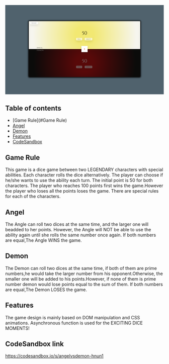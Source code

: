 ![Priview](preview.png)

## Table of contents
* [Game Rule](#Game Rule)
* [Angel](#technologies)
* [Demon](#setup)
* [Features](#setup)
* [CodeSandbox](#setup)
## Game Rule
This game is a dice game between two LEGENDARY characters with special abilities.
Each character rolls the dice alternatively.
The player can choose if he/she wants to use the ability each turn.
The initial point is 50 for both characters.
The player who reaches 100 points first wins the game.However the player who loses all the points loses the game.
There are special rules for each of the characters.
	
## Angel
The Angle can roll two dices at the same time, and the larger one will beadded to her points.
However, the Angle will NOT be able to use the ability again until she rolls the same number once again.
If both numbers are equal,The Angle WINS the game.

## Demon
The Demon can roll two dices at the same time, if both of them are prime numbers,he would take the larger number from his opponent.Otherwise, the smaller one will be added to his points.However, if none of them is prime number demon would lose points equal to the sum of them.
If both numbers are equal,The Demon LOSES the game.

## Features
The game design is mainly based on DOM manipulation and CSS animations.
Asynchronous function is used for the EXCITING DICE MOMENTS!

## CodeSandbox link
https://codesandbox.io/s/angelvsdemon-hnun1
